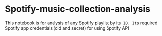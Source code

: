 # Spotify-music-collection-analysis

This notebook is for analysis of any Spotify playlist by it`s ID. It`s required Spotify app credentials (cid and secret) for using Spotify API
